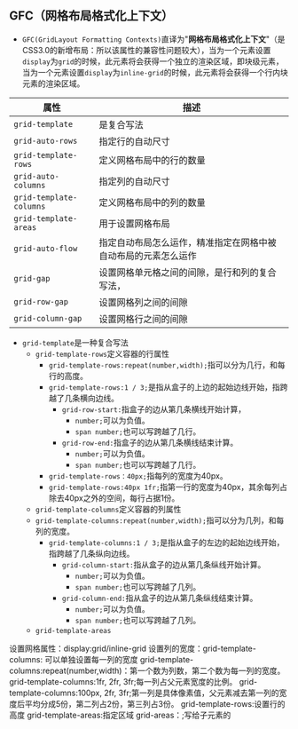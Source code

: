 ## GFC（网格布局格式化上下文）

- `GFC(GridLayout Formatting Contexts)`直译为"**网格布局格式化上下文**"（是CSS3.0的新增布局：所以该属性的兼容性问题较大），当为一个元素设置`display`为`grid`的时候，此元素将会获得一个独立的渲染区域，即块级元素，当为一个元素设置`display`为`inline-grid`的时候，此元素将会获得一个行内块元素的渲染区域。

| 属性                    | 描述                                                           |
| ----------------------- | -------------------------------------------------------------- |
| `grid-template`         | 是复合写法                                       |
| `grid-auto-rows`        | 指定行的自动尺寸                                               |
| `grid-template-rows`    | 定义网格布局中的行的数量                                       |
| `grid-auto-columns`     | 指定列的自动尺寸                                               |
| `grid-template-columns` | 定义网格布局中的列的数量                                       |
| `grid-template-areas`   | 用于设置网格布局                                               |
| `grid-auto-flow`        | 指定自动布局怎么运作，精准指定在网格中被自动布局的元素怎么运作 |
| `grid-gap`              | 设置网格单元格之间的间隙，是行和列的复合写法，                                                               |
| `grid-row-gap`          | 设置网格列之间的间隙                                           |
| `grid-column-gap`       | 设置网格行之间的间隙                                           |

- `grid-template`是一种复合写法
	-   `grid-template-rows`定义容器的行属性
		- `grid-template-rows:repeat(number,width);`指可以分为几行，和每行的高度。
		- `grid-template-rows:1 / 3;`是指从盒子的上边的起始边线开始，指跨越了几条横向边线。
			- `grid-row-start:`指盒子的边从第几条横线开始计算，
				- `number;`可以为负值。
				- `span number;`也可以写跨越了几行。
			- `grid-row-end:`指盒子的边从第几条横线结束计算。
				- `number;`可以为负值。
				- `span number;`也可以写跨越了几行。
		- `grid-template-rows：40px;`指每列的宽度为40px。
		- `grid-template-rows:40px 1fr;`指第一行的宽度为40px，其余每列占除去40px之外的空间，每行占据1份。
	-   `grid-template-columns`定义容器的列属性
	- `grid-template-columns:repeat(number,width);`指可以分为几列，和每列的宽度。
		- `grid-template-columns:1 / 3;`是指从盒子的左边的起始边线开始，指跨越了几条纵向边线。
			- `grid-column-start:`指从盒子的边从第几条纵线开始计算。
				- `number;`可以为负值。
				- `span number;`也可以写跨越了几列。
			-  `grid-column-end:`指从盒子的边从第几条纵线结束计算。
				- `number;`可以为负值。
				- `span number;`也可以写跨越了几列。
	-  `grid-template-areas`

设置网格属性：display:grid/inline-grid
设置列的宽度：grid-template-columns:
	可以单独设置每一列的宽度
	grid-template-columns:repeat(number,width)：第一个数为列数，第二个数为每一列的宽度。
	grid-template-columns:1fr, 2fr, 3fr;每一列占父元素宽度的比例。
	grid-template-columns:100px, 2fr, 3fr;第一列是具体像素值，父元素减去第一列的宽度后平均分成5份，第二列占2份，第三列占3份。
grid-template-rows:设置行的高度
grid-template-areas:指定区域
grid-areas：;写给子元素的